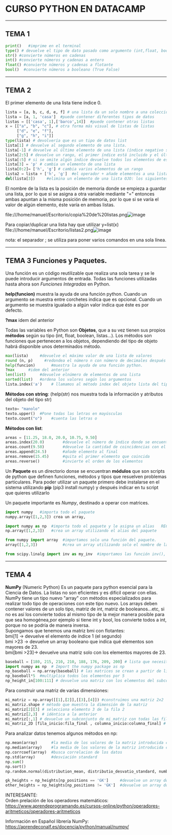 # CURSO PYTHON EN DATACAMP  

---
## TEMA 1
```PYTHON
print()   #imprime en el terminal
type() # devuelve el tipo de dato pasado como argumento (int,float, bool, str...)
str() #convierte números en cadenas
int() #convierte números y cadenas a entero
float() #convierte números y cadenas a flotante
bool()  #convierte números a booleano (True False)

```
---
## TEMA 2

El primer elemento de una lista tiene índice 0.

```PYTHON
lista = [a, b, c, d, e, f] # una lista da un solo nombre a una coleccion de valores
lista = [a, 1, 'casa']  #puede contener diferentes tipos de datos
listas = [['casa', 1],['barco',14]]  #puede contener otras listas
x = [["a", "b", "c"], # otra forma más visual de listas de listas
     ["d", "e", "f"],
     ["g", "h", "i"]]
type(lista) # devolvería que es un tipo de datos list
lista[1] # devuelve al segundo elemento de una lista.
lista[-1] # devuelve al último elemento de una lista (índice negativo significa que empezamos por el final, no hay -0)
lista[2:5] # devuelve un rango, el primer índice está incluido y el último índice no
lista[:5] # si se omite algún índice devuelve todos los elementos de ese sentido
lista[3] = 'p' # cambia un elemento de una lista
lista[0:2]= ['h', 'g'] # cambia varios elementos de un rango
lista2 = lista + ['h', 'g']  #el operador + añade elementos a una lista
del(lista[3])     #elimina un elemento de una lista OJO: los siguientes elementos cambian el índice
```
El nombre de la lista es la posición de memoria donde se empieza a guardar una lista, por lo que si se asigna a otra variable mediante "=" entonces ambas apuntan a la misma posición de memoria, por lo que si se varía el valor de algún elemento, éste varía en ambas listas.

file:///home/manuel/Escritorio/copia%20de%20listas.png![image](https://user-images.githubusercontent.com/32695362/120519634-215a1680-c3d3-11eb-82f7-6a29d5a68bfc.png)

Para copiar/duplicar una lista hay que utilizar y=list(x)
file:///home/manuel/Escritorio/listas2.png![image](https://user-images.githubusercontent.com/32695362/120519899-76962800-c3d3-11eb-90c1-cee173f5eea8.png)

nota: el separador ; se utiliza para poner varios comandos en una sola línea.



---
## TEMA 3 Funciones y Paquetes.

Una función es un código reutilizable que realiza una sola tarea y se le puede introducir argumentos de entrada. Todas las funciones utilizadas hasta ahora son *Funciones Integradas* en Python.

**help(funcion)** muestra la ayuda de una función python. Cuando un argumento se muestra entre corchetes indica que es opcional. Cuando un argumento se muestra igualado a algún valor indica que éste es por defecto.

**?max** idem del anterior

Todas las variables en Python son **Objetos**, que a su vez tienen sus propios **métodos** según su tipo (int, float, boolean, listas...). Los métodos son funciones que pertenecen a los objetos, dependiendo del tipo de objeto habrá disponible unos determinados método.

```PYTHON
max(lista)     #devuelve el máximo valor de una lista de valores
round (n, p)     #redondea el número n con número de decimales después de la coma p. Si se omite p se redondea al entero más cercano
help(funcion)       #muestra la ayuda de una función python.
?max      #idem del anterior
len(list)      #devuelve elnúmero de elementos de una lista
sorted(list)   #ordena los valores según los argumentos
lista.index('a')    # llamamos al método index del objeto lista del tipo "list" y que devuelve el número de orden de un elemento de una lista
```
**Métodos con string**: (help(str) nos muestra toda la información y atributos del objeto del tipo str)
```PYTHON
texto= "manolo"
texto.upper()  #Pone todas las letras en mayúsculas
texto.count("o")    #cuenta las letras o
```

**Métodos con list**:

```PYTHON
areas = [11.25, 18.0, 20.0, 10.75, 9.50]
areas.index(20.0)        #devuelve el número de índice donde se encuentra el valor introducido como parámetro
areas.count(9.50)        #devuelve la cantidad de coincidencias con el argumento en la lista
areas.append(24.5)       #añade elemento al final
areas.remove(15.45)      #quita el primer elemento que coincida
areas.reverse()          #invierte el orden de los elementos
```

Un **Paquete** es un directorio donse se encuentran **módulos** que son scripts de python que definen funciones, métodos y tipos que resuelven problemas particulares. Para poder utilizar un paquete primero debe instalarse en el sistema utilizando **pip** (pip3 install numpy) y después indicar en tu script que quieres utilizarlo

Un paquete importante es *Numpy*, destinado a operar con matrices.

```PYTHON
import numpy   #importa todo el paquete
numpy.array([1,2,3]) crea un array,

import numpy as np  #importa todo el paquete y le asigna un alias   RECOMENDADO
np.array([1,2,3])   #crea un array utilizando el alias del paquete

from numpy import array  #importamos solo una función del paquete.
array([1,2,3])           #crea un array utilizando solo el nombre de lafunción del paquete. ESTO ES CONFUSO

from scipy.linalg import inv as my_inv  #importamos las función inv(), y le damos el nombre my_inv, del subpaquete linalg que se encuentra dentro del paquete scipy
```


---
## TEMA 4  

**NumPy** (Numeric Python) Es un paquete para python esencial para la Ciencia de Datos. La listas no son eficientes y es difícil operar con ellas. NumPy tiene un tipo nuevo "array" con métodos especializados para realizar todo tipo de operaciones con este tipo nuevo.
Los arrays deben contener valores de un solo tipo, matriz de int, matriz de booleanos...etc, si no es así los convierte todos al mismo tipo de la mejor manera posible para que sea homogénea,por ejemplo si tiene int y bool, los convierte todos a int, porque no se podría de manera inversa.  
Supongamos que tenemos una matriz bmi con flotantes:  
bmi[1]		-> devuelve el elemento de índice 1 (el segundo)  
bmi >23		-> devuelve un array booleano que indica qué elementos son mayores de 23.  
bmi[bmi >23]-> devuelve una matriz solo con los elementos mayores de 23.  
```Python
baseball = [180, 215, 210, 210, 188, 176, 209, 200] # lista que necesitamos convertir en matriz
import numpy as np  # Import the numpy package as np
np_baseball = np.array(baseball) # las matrices se crean a partir de listas
np_baseball*5  #multiplica todos los elementos por 5
np_height_in[100:111] # devuelve una matriz con los elementos del subconjunto con índices desde el 100 al 110 (parecido a las listas)
```  
Para construir una matriz de varias dimensiones:
```Python
mi_matriz = np.array([[1],[2]],[[3],[4]]) #construimos una matriz 2x2
mi_matriz.shape # método que muestra la dimensión de la matriz
mi_matriz[2][3]	# selecciona elemento 3 de la fila 2
mi_matriz[2,3]	# idéntica a la anterior
mi_matriz[:,1] # devuelve un subconjunto de mi_matriz con todas las filas (:) y la última columna( aunque se podía haber puesto un intervalo n:m)
mi_matriz_2D [fila_inicio:fila_final , columna_inicio:columna_final] # devuelve un subconjuto de la matriz_2D 
```
Para analizar datos tenemos algunos métodos en np:
```Python
np.mean(array)      #la media de los valores de la matriz introducida como argumento
np.median(array)    #la media de los valores de la matriz introducida como argumento
np.corrcoef(array)  #busca correlacion de los datos
np.std(array)       #desviación standard
np.sum()
np.sort()
np.random.normal(distribution_mean, distributio_desvatio_standard, number of samples)

gk_heights = np_heights[np_positions == 'GK']     #devuelve un array donde los índices sean 'GK'
other_heights = np_heights[np_positions != 'GK']  #devuelve un array donde los índices NO sean 'GK'

```


INTERESANTE:  
Orden prelación de los operadores matemáticos:  
https://www.aprendeprogramando.es/cursos-online/python/operadores-aritmeticos/operadores-aritmeticos  

Información en Español librería NumPy:  
https://aprendeconalf.es/docencia/python/manual/numpy/  

